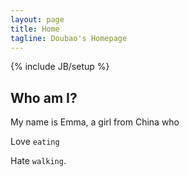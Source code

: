 ```yaml
---
layout: page
title: Home
tagline: Doubao's Homepage
---
```

{% include JB/setup %}

## Who am I?

My name is Emma, a girl from China who

Love `eating`

Hate `walking`.